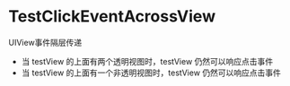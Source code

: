 # TestClickEventAcrossView
UIView事件隔层传递

- 当 testView 的上面有两个透明视图时，testView 仍然可以响应点击事件
- 当 testView 的上面有一个非透明视图时，testView 仍然可以响应点击事件
